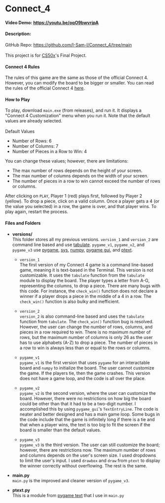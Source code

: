 # Connect_4
#### Video Demo: <https://youtu.be/oqO9bwvrjpA>

#### Description:
GitHub Repo: <https://github.com/I-Sam-I/Connect_4/tree/main>
<br><br>
This project is for [CS50x](https://cs50.harvard.edu/x/2023/)'s Final Project.

#### Connect 4 Rules
The rules of this game are the same as those of the official Connect 4. However, you can modify the board to be bigger or smaller. You can read the rules of the official Connect 4 [here](https://www.gamesver.com/the-rules-of-connect-4-according-to-m-bradley-hasbro/).

#### How to Play
To play, download `main.exe` (from releases), and run it. It displays a "Connect 4 Customization" menu when you run it. Note that the default values are already selected.
<br><br>
Default Values
- Number of Rows: 6
- Number of Columns: 7
- Number of Pieces in a Row to Win: 4

You can change these values; however, there are limitations:
- The max number of rows depends on the height of your screen.
- The max number of columns depends on the width of your screen.
- The number of pieces in a row to win cannot exceed the number of rows or columns.

After clicking on `PLAY`, Player 1 (red) plays first, followed by Player 2 (yellow). To drop a piece, click on a valid column. Once a player gets a 4 (or the value you selected) in a row, the game is over, and that player wins. To play again, restart the process.

#### Files and Folders
- **versions/**
  <br>
  This folder stores all my previous versions. `version_1` and `version_2` are command line based and use [tabulate](https://pypi.org/project/tabulate/). `pygame_v1`, `pygame_v2`, and `pygame_v3` use [pygame](https://www.pygame.org/), [sys](https://docs.python.org/3/library/sys.html), [numpy](https://numpy.org/), [pygame gui](https://github.com/MyreMylar/pygame_gui), and [ptext](https://github.com/cosmologicon/pygame-text).

  - `version_1`
    <br>
    The first version of my Connect 4 game is a command line-based game, meaning it is text-based in the Terminal. This version is not customizable. It uses the `tabulate` function from the `tabulate` module to display the board. The player types a letter from A-G, representing the columns, to drop a piece. There are many bugs with this code. For instance, the `check_win()` function does not declare a winner if a player drops a piece in the middle of a 4 in a row. The `check_win()` function is also bulky and inefficient.

  - `version_2`
    <br>
    `version_2` is also command-line based and uses the `tabulate` function from `tabulate`. The `check_win()` function bug is resolved. However, the user can change the number of rows, columns, and pieces in a row required to win. There is no maximum number of rows, but the maximum number of columns is only 26 as the user has to use alphabets (A-Z) to drop a piece. The number of pieces in a row to win is always less than or equal to the rows or columns.
    
  - `pygame_v1`
    <br>
    `pygame_v1` is the first version that uses `pygame` for an interactable board and `numpy` to initialize the board. The user cannot customize the game. If the players tie, then the game crashes. This version does not have a game loop, and the code is all over the place.

  - `pygame_v2`
    <br>
    `pygame_v2` is the second version, where the user can customize the board. However, there were no restrictions on how big the board could be other than that it had to be a two-digit number. I accomplished this by using `pygame_gui`'s `TextEntryLine`. The code is neater and better designed and has a main game loop. Some bugs in the code include that the game is infinitely long if there is a tie and that when a player wins, the text is too big to fit the screen if the board is smaller than the default values.

  - `pygame_v3`
    <br>
    `pygame_v3` is the third version. The user can still customize the board; however, there are restrictions now. The maximum number of rows and columns depends on the user's screen size. I used dropdowns to limit the user's input. I used `drawbox` and `draw` from `ptext` to display the winner correctly without overflowing. The rest is the same.

- **main.py**
  <br>
  `main.py` is the improved and cleaner version of `pygame_v3`.

- **ptext.py**
  <br>
  This is a module from [pygame text](https://github.com/cosmologicon/pygame-text) that I use in `main.py`
